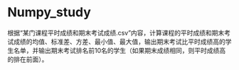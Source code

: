 # Numpy_study
根据“某门课程平时成绩和期末考试成绩.csv”内容，计算课程的平时成绩和期末考试成绩的均值、标准差、方差、最小值、最大值，输出期末考试比平时成绩高的学生名单，并输出期末考试排名前10名的学生（如果期末成绩相同，则平时成绩高的排在前面）。
